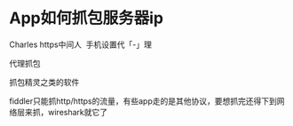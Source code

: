# App如何抓包服务器ip


Charles https中间人&nbsp;&nbsp;手机设置代「-」理<img id="aimg_k3oxx" onclick="zoom(this, this.src, 0, 0, 0)" class="zoom" src="https://cdn.jsdelivr.net/gh/hishis/forum-master/public/images/patch.gif" onmouseover="img_onmouseoverfunc(this)" onload="thumbImg(this)" border="0" alt="" />

代理抓包

抓包精灵之类的软件

fiddler只能抓http/https的流量，有些app走的是其他协议，要想抓完还得下到网络层来抓，wireshark就它了
